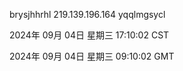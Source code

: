 brysjhhrhl 219.139.196.164 yqqlmgsycl

2024年 09月 04日 星期三 17:10:02 CST

2024年 09月 04日 星期三 09:10:02 GMT
